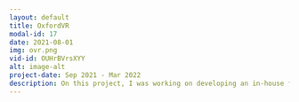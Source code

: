 ```yaml
---
layout: default
title: OxfordVR
modal-id: 17
date: 2021-08-01
img: ovr.png
vid-id: OUHrBVrsXYY
alt: image-alt
project-date: Sep 2021 - Mar 2022
description: On this project, I was working on developing an in-house facial animation capture system, updated all the NPCs in the experience as well as created a brand new UI system, packaged to be used in other OxfordVR application. 
---
```

